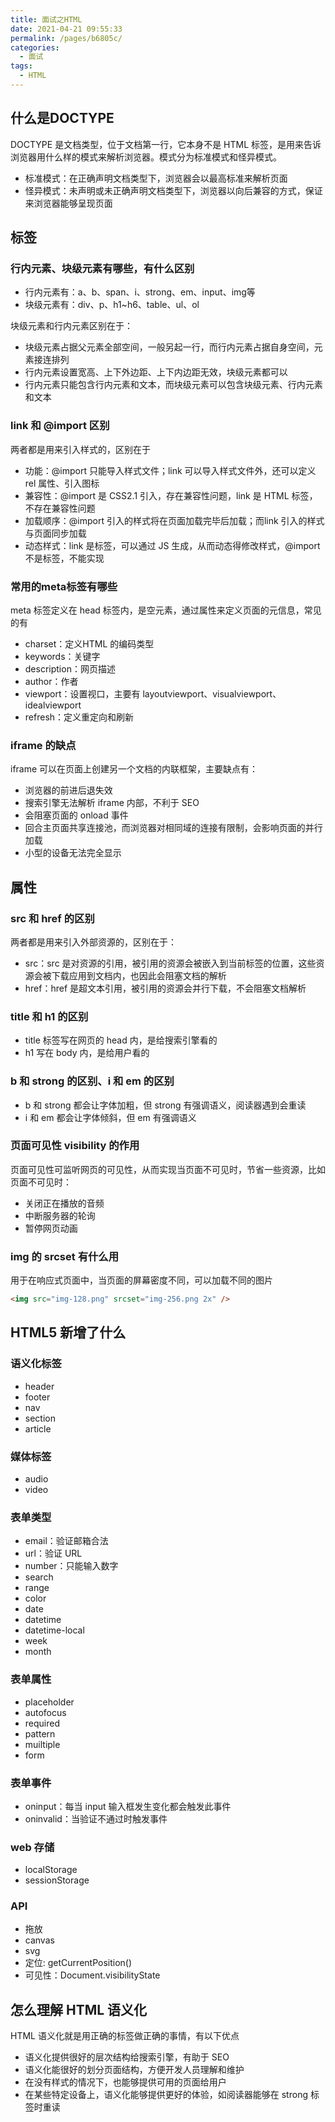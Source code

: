 ```yaml
---
title: 面试之HTML
date: 2021-04-21 09:55:33
permalink: /pages/b6805c/
categories:
  - 面试
tags:
  - HTML
---
```

## 什么是DOCTYPE
DOCTYPE 是文档类型，位于文档第一行，它本身不是 HTML 标签，是用来告诉浏览器用什么样的模式来解析浏览器。模式分为标准模式和怪异模式。
- 标准模式：在正确声明文档类型下，浏览器会以最高标准来解析页面
- 怪异模式：未声明或未正确声明文档类型下，浏览器以向后兼容的方式，保证来浏览器能够呈现页面

## 标签
### 行内元素、块级元素有哪些，有什么区别
- 行内元素有：a、b、span、i、strong、em、input、img等
- 块级元素有：div、p、h1~h6、table、ul、ol

块级元素和行内元素区别在于：
- 块级元素占据父元素全部空间，一般另起一行，而行内元素占据自身空间，元素接连排列
- 行内元素设置宽高、上下外边距、上下内边距无效，块级元素都可以
- 行内元素只能包含行内元素和文本，而块级元素可以包含块级元素、行内元素和文本

### link 和 @import 区别
两者都是用来引入样式的，区别在于
- 功能：@import 只能导入样式文件；link 可以导入样式文件外，还可以定义 rel 属性、引入图标
- 兼容性：@import 是 CSS2.1 引入，存在兼容性问题，link 是 HTML 标签，不存在兼容性问题
- 加载顺序：@import 引入的样式将在页面加载完毕后加载；而link 引入的样式与页面同步加载
- 动态样式：link 是标签，可以通过 JS 生成，从而动态得修改样式，@import 不是标签，不能实现

### 常用的meta标签有哪些
meta 标签定义在 head 标签内，是空元素，通过属性来定义页面的元信息，常见的有
- charset：定义HTML 的编码类型
- keywords：关键字
- description：网页描述
- author：作者
- viewport：设置视口，主要有 layoutviewport、visualviewport、idealviewport
- refresh：定义重定向和刷新

### iframe 的缺点
iframe 可以在页面上创建另一个文档的内联框架，主要缺点有：
- 浏览器的前进后退失效
- 搜索引擎无法解析 iframe 内部，不利于 SEO
- 会阻塞页面的 onload 事件
- 回合主页面共享连接池，而浏览器对相同域的连接有限制，会影响页面的并行加载
- 小型的设备无法完全显示


## 属性
### src 和 href 的区别
两者都是用来引入外部资源的，区别在于：
- src：src 是对资源的引用，被引用的资源会被嵌入到当前标签的位置，这些资源会被下载应用到文档内，也因此会阻塞文档的解析
- href：href 是超文本引用，被引用的资源会并行下载，不会阻塞文档解析

### title 和 h1 的区别
- title 标签写在网页的 head 内，是给搜索引擎看的
- h1 写在 body 内，是给用户看的

### b 和 strong 的区别、i 和 em 的区别
- b 和 strong 都会让字体加粗，但 strong 有强调语义，阅读器遇到会重读
- i 和 em 都会让字体倾斜，但 em 有强调语义

### 页面可见性 visibility 的作用
页面可见性可监听网页的可见性，从而实现当页面不可见时，节省一些资源，比如页面不可见时：
- 关闭正在播放的音频
- 中断服务器的轮询
- 暂停网页动画

### img 的 srcset 有什么用
用于在响应式页面中，当页面的屏幕密度不同，可以加载不同的图片
```html
<img src="img-128.png" srcset="img-256.png 2x" />
```

## HTML5 新增了什么
### 语义化标签
  - header
  - footer
  - nav
  - section
  - article
### 媒体标签
  - audio
  - video
### 表单类型
  - email：验证邮箱合法
  - url：验证 URL
  - number：只能输入数字
  - search
  - range
  - color
  - date
  - datetime
  - datetime-local
  - week
  - month
### 表单属性
  - placeholder
  - autofocus
  - required
  - pattern
  - muiltiple
  - form
### 表单事件
  - oninput：每当 input 输入框发生变化都会触发此事件
  - oninvalid：当验证不通过时触发事件
### web 存储
  - localStorage
  - sessionStorage
### API
  - 拖放
  - canvas
  - svg
  - 定位: getCurrentPosition()
  - 可见性：Document.visibilityState

## 怎么理解 HTML 语义化
HTML 语义化就是用正确的标签做正确的事情，有以下优点
- 语义化提供很好的层次结构给搜索引擎，有助于 SEO
- 语义化能很好的划分页面结构，方便开发人员理解和维护
- 在没有样式的情况下，也能够提供可用的页面给用户
- 在某些特定设备上，语义化能够提供更好的体验，如阅读器能够在 strong 标签时重读